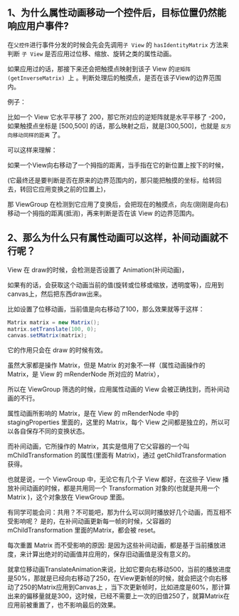 ## 1、为什么属性动画移动一个控件后，目标位置仍然能响应用户事件?

在`父控件`进行事件分发的时候会先会先调用`子 View` 的 `hasIdentityMatrix` 方法来判断 `子 View` 是否应用过位移、缩放、旋转之类的属性动画。

如果应用过的话，那接下来还会把触摸点映射到该子 View 的`逆矩阵 (getInverseMatrix) `上 。判断处理后的触摸点，是否在该子View的边界范围内。

例子：

比如一个 View 它水平平移了 200，那它所对应的逆矩阵就是水平平移了 -200，如果触摸点坐标是 [500,500] 的话，那么映射之后，就是[300,500]，也就是 `反方向移动同样的距离` 了。

可以这样来理解：

如果一个View向右移动了一个拇指的距离，当手指在它的新位置上按下的时候，

(它最终还是要判断是否在原来的边界范围内的，那只能把触摸的坐标，给转回去，转回它应用变换之前的位置上)，

那 ViewGroup 在检测到它应用了变换后，会把现在的触摸点，向左(刚刚是向右)移动一个拇指的距离(抵消)，再来判断是否在该 View 的边界范围内。

## 2、那么为什么只有属性动画可以这样，补间动画就不行呢？

View 在 draw的时候，会检测是否设置了 Animation(补间动画)，

如果有的话，会获取这个动画当前的值(旋转或位移或缩放，透明度等)，应用到canvas上，然后把东西draw出来。

比如设置了位移动画，当前值是向右移动了100，那么效果就等于这样：

```java
Matrix matrix = new Matrix();
matrix.setTranslate(100, 0);
canvas.setMatrix(matrix);
```

它的作用只会在 draw 的时候有效。

虽然大家都是操作 Matrix，但是 Matrix 的对象不一样（属性动画操作的 Matrix，是 View 的 mRenderNode 所对应的 Matrix），

所以在 ViewGroup 筛选的时候，应用属性动画的 View 会被正确找到，而补间动画的不行。

属性动画所影响的 Matrix，是在 View 的 mRenderNode 中的 stagingProperties 里面的，这里的 Matrix，每个 View 之间都是独立的，所以可以各自保存不同的变换状态。

而补间动画，它所操作的 Matrix，其实是借用了它父容器的一个叫 mChildTransformation 的属性(里面有 Matrix)，通过 getChildTransformation 获得。

也就是说，一个 ViewGroup 中，无论它有几个子 View 都好，在这些子 View 播放补间动画的时候，都是共用同一个 Transformation 对象的(也就是共用一个 Matrix )，这个对象放在 ViewGroup 里面。

有同学可能会问：共用？不可能吧，那为什么可以同时播放好几个动画，而互相不受影响呢？
是的，在补间动画更新每一帧的时候，父容器的 mChildTransformation 里面的Matrix，都会被 reset。

每次重置 Matrix 而不受影响的原因:
是因为这些补间动画，都是基于当前播放进度，来计算出绝对的动画值并应用的，保存旧动画值是没有意义的。

就拿位移动画TranslateAnimation来说，比如它要向右移动500，当前的播放进度是50%，那就是已经向右移动了250，在View更新帧的时候，就会把这个向右移动了250的Matrix应用到Canvas上
，当下次更新帧时，比如进度是60%，那计算出来的偏移量就是300，这时候，已经不需要上一次的旧值250了，就算Matrix在应用前被重置了，也不影响最后的效果。
